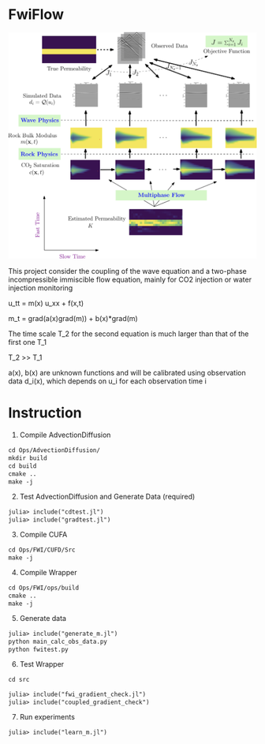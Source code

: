 # FwiFlow

<img src="assets/diagram.png" style="zoom:67%;" />

This project consider the coupling of the wave equation and a two-phase incompressible immiscible flow equation, mainly for CO2 injection or water injection monitoring

u_tt = m(x) u_xx + f(x,t)

m_t = grad(a(x)grad(m)) + b(x)*grad(m)

The time scale T_2 for the second equation is much larger than that of the first one T_1

T_2 >> T_1

a(x), b(x) are unknown functions and will be calibrated using observation data d_i(x), which depends on u_i for each observation time i


# Instruction

1. Compile AdvectionDiffusion

```
cd Ops/AdvectionDiffusion/
mkdir build
cd build
cmake ..
make -j
```

2. Test AdvectionDiffusion and Generate Data (required)
```
julia> include("cdtest.jl")
julia> include("gradtest.jl")
```

3. Compile CUFA
```
cd Ops/FWI/CUFD/Src
make -j
```

4. Compile Wrapper
```
cd Ops/FWI/ops/build
cmake ..
make -j
```

5. Generate data
```
julia> include("generate_m.jl")
python main_calc_obs_data.py
python fwitest.py
```

6. Test Wrapper
```
cd src
```

```
julia> include("fwi_gradient_check.jl")
julia> include("coupled_gradient_check")
```

7. Run experiments
```
julia> include("learn_m.jl")
```
